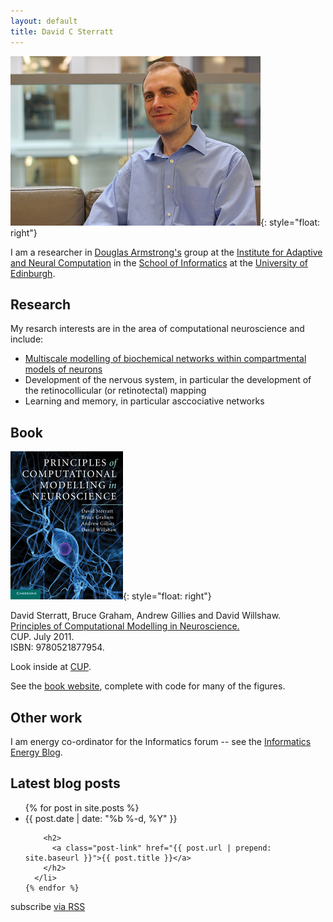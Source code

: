 ```yaml
---
layout: default
title: David C Sterratt
---
```


![David](images/IMG_1492_lzn-400.jpg){: style="float: right"}

I am a researcher in
[Douglas Armstrong's](http://www.inf.ed.ac.uk/~jda) group at the
[Institute for Adaptive and Neural Computation](http://www.anc.ed.ac.uk/)
in the [School of Informatics](http://www.inf.ed.ac.uk/) at the
[University of Edinburgh](http://www.ed.ac.uk/).

## Research

My resarch interests are in the area of computational neuroscience and
include:

* [Multiscale modelling of biochemical networks within compartmental
  models of neurons](/projects#multiscale-modelling-of-biochemical-networks-within-compartmental-models)
* Development of the nervous system, in particular the development of
  the retinocollicular (or retinotectal) mapping
* Learning and memory, in particular asccociative networks

## Book

![Book](images/book-cover-small.jpg){: style="float: right"}

David Sterratt, Bruce Graham, Andrew Gillies and David Willshaw.  
[Principles of Computational Modelling in Neuroscience.](http://www.cambridge.org/gb/knowledge/isbn/item6025106/?site_locale=en_GB)  
CUP. July 2011.  
ISBN: 9780521877954.

Look inside at
[CUP](http://www.cambridge.org/gb/knowledge/isbn/item6025106/?site_locale=en_GB).

See the [book website](http://www.compneuroprinciples.org/), complete with code for many of the figures.

## Other work

I am energy co-ordinator for the Informatics forum -- see the
[Informatics Energy Blog](http://blog.inf.ed.ac.uk/energy/).

## Latest blog posts

  <ul class="post-list">
    {% for post in site.posts %}
      <li>
        <span class="post-meta">{{ post.date | date: "%b %-d, %Y" }}</span>

        <h2>
          <a class="post-link" href="{{ post.url | prepend: site.baseurl }}">{{ post.title }}</a>
        </h2>
      </li>
    {% endfor %}
  </ul>

  <p class="rss-subscribe">subscribe <a href="{{ "/feed.xml" | prepend: site.baseurl }}">via RSS</a></p>


